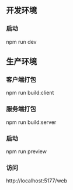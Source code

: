 ## 开发环境
### 启动
npm run dev

## 生产环境
### 客户端打包
npm run build:client

### 服务端打包
npm run build:server

### 启动
npm run preview

### 访问
http://localhost:5177/web
